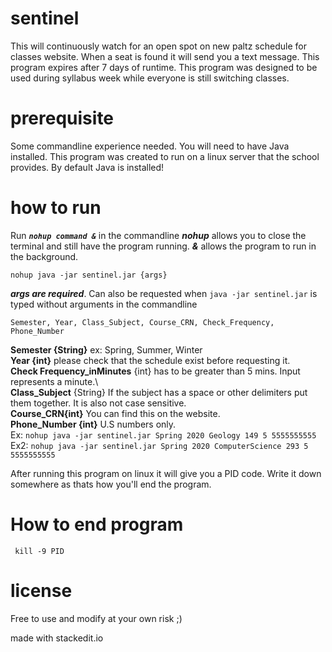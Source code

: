 # sentinel

This will continuously watch for an open spot on new paltz schedule for classes website. When a seat is found it will send you a text message. This program expires after 7 days of runtime.  This program was designed to be used during syllabus week while everyone is still switching classes.

# prerequisite

Some commandline experience needed.
You will need to have Java installed. 
This program was created to run on a linux server that the school provides. By default Java is installed!

# how to run

Run ***`nohup command &`*** in the commandline
***nohup*** allows you to close the terminal and still have the program running. ***&*** allows the program to run in the background.

    nohup java -jar sentinel.jar {args}

***args are required***. Can also be requested when `java -jar sentinel.jar` is typed without arguments in the commandline

    Semester, Year, Class_Subject, Course_CRN, Check_Frequency, Phone_Number

**Semester {String}** ex: Spring, Summer, Winter\
**Year {int}** please check that the schedule exist before requesting it.\
**Check Frequency_inMinutes** {int} has to be greater than 5 mins. Input represents a minute.\    
**Class_Subject** {String} If the subject has a space or other delimiters put them together. It is also not case sensitive.\
**Course_CRN{int}** You can find this on the website.\
**Phone_Number {int}** U.S numbers only.\
Ex: `nohup java -jar sentinel.jar Spring 2020 Geology 149 5 5555555555`
Ex2: `nohup java -jar sentinel.jar Spring 2020 ComputerScience 293 5 5555555555`

After running this program on linux it will give you a PID code. Write it down somewhere as thats how you'll end the program.

# How to end program

     kill -9 PID

#  license

Free to use and modify at your own risk ;)

made with stackedit.io
